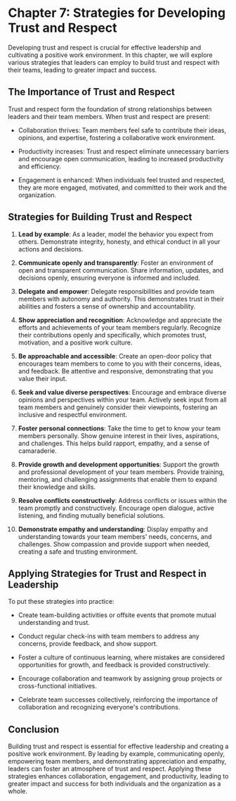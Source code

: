 Chapter 7: Strategies for Developing Trust and Respect
======================================================

Developing trust and respect is crucial for effective leadership and cultivating a positive work environment. In this chapter, we will explore various strategies that leaders can employ to build trust and respect with their teams, leading to greater impact and success.

The Importance of Trust and Respect
-----------------------------------

Trust and respect form the foundation of strong relationships between leaders and their team members. When trust and respect are present:

* Collaboration thrives: Team members feel safe to contribute their ideas, opinions, and expertise, fostering a collaborative work environment.

* Productivity increases: Trust and respect eliminate unnecessary barriers and encourage open communication, leading to increased productivity and efficiency.

* Engagement is enhanced: When individuals feel trusted and respected, they are more engaged, motivated, and committed to their work and the organization.

Strategies for Building Trust and Respect
-----------------------------------------

1. **Lead by example**: As a leader, model the behavior you expect from others. Demonstrate integrity, honesty, and ethical conduct in all your actions and decisions.

2. **Communicate openly and transparently**: Foster an environment of open and transparent communication. Share information, updates, and decisions openly, ensuring everyone is informed and included.

3. **Delegate and empower**: Delegate responsibilities and provide team members with autonomy and authority. This demonstrates trust in their abilities and fosters a sense of ownership and accountability.

4. **Show appreciation and recognition**: Acknowledge and appreciate the efforts and achievements of your team members regularly. Recognize their contributions openly and specifically, which promotes trust, motivation, and a positive work culture.

5. **Be approachable and accessible**: Create an open-door policy that encourages team members to come to you with their concerns, ideas, and feedback. Be attentive and responsive, demonstrating that you value their input.

6. **Seek and value diverse perspectives**: Encourage and embrace diverse opinions and perspectives within your team. Actively seek input from all team members and genuinely consider their viewpoints, fostering an inclusive and respectful environment.

7. **Foster personal connections**: Take the time to get to know your team members personally. Show genuine interest in their lives, aspirations, and challenges. This helps build rapport, empathy, and a sense of camaraderie.

8. **Provide growth and development opportunities**: Support the growth and professional development of your team members. Provide training, mentoring, and challenging assignments that enable them to expand their knowledge and skills.

9. **Resolve conflicts constructively**: Address conflicts or issues within the team promptly and constructively. Encourage open dialogue, active listening, and finding mutually beneficial solutions.

10. **Demonstrate empathy and understanding**: Display empathy and understanding towards your team members' needs, concerns, and challenges. Show compassion and provide support when needed, creating a safe and trusting environment.

Applying Strategies for Trust and Respect in Leadership
-------------------------------------------------------

To put these strategies into practice:

* Create team-building activities or offsite events that promote mutual understanding and trust.

* Conduct regular check-ins with team members to address any concerns, provide feedback, and show support.

* Foster a culture of continuous learning, where mistakes are considered opportunities for growth, and feedback is provided constructively.

* Encourage collaboration and teamwork by assigning group projects or cross-functional initiatives.

* Celebrate team successes collectively, reinforcing the importance of collaboration and recognizing everyone's contributions.

Conclusion
----------

Building trust and respect is essential for effective leadership and creating a positive work environment. By leading by example, communicating openly, empowering team members, and demonstrating appreciation and empathy, leaders can foster an atmosphere of trust and respect. Applying these strategies enhances collaboration, engagement, and productivity, leading to greater impact and success for both individuals and the organization as a whole.

